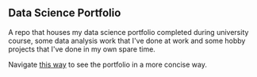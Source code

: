 ## Data Science Portfolio
A repo that houses my data science portfolio completed during university course, some data analysis work that I've done at work and some hobby projects that I've done in my own spare time. 

Navigate [this way](https://sharonymtan.github.io/) to see the portfolio in a more concise way.
